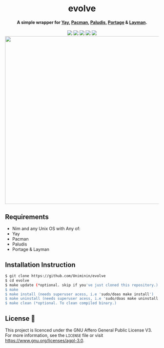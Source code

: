 <h1 align="center">
  evolve
</h1>
<h4 align="center">A simple wrapper for <a href=https://github.com/Jguer/yay/>Yay</a>, <a href=https://wiki.archlinux.org/index.php/pacman/>Pacman</a>, <a href=https://paludis.exherbo.org/>Paludis</a>, <a href=https://wiki.gentoo.org/wiki/Portage>Portage</a> & <a href=https://wiki.gentoo.org/wiki/Layman>Layman</a>.</h4>

<p align="center">
  <img src="https://img.shields.io/badge/Maintained%3F-Yes-green?style=for-the-badge">
  <img src="https://img.shields.io/github/license/Uniminin/evolve?style=for-the-badge">
  <img src="https://img.shields.io/github/issues/Uniminin/evolve?color=violet&style=for-the-badge">
  <img src="https://img.shields.io/github/stars/Uniminin/evolve?style=for-the-badge">
  <img src="https://img.shields.io/github/forks/Uniminin/evolve?color=teal&style=for-the-badge">
  <img src="https://github.com/Uniminin/evolve/blob/master/miscellaneous/evolve-logo.png" width="800" height="550"/>
</p>

## Requirements
* Nim and any Unix OS with Any of:
* Yay
* Pacman
* Paludis
* Portage & Layman

## Installation Instruction
```bash
$ git clone https://github.com/Uniminin/evolve
$ cd evolve
$ make update (*optional. skip if you've just cloned this repository.)
$ make
$ make install (needs superuser acess, i.e 'sudo/doas make install')
$ make uninstall (needs superuser acess, i.e 'sudo/doas make uninstall')
$ make clean (*optional. To clean compiled binary.)
```

## License :scroll:
This project is licenced under the GNU Affero General Public License V3. For more information, see the `LICENSE` file or visit https://www.gnu.org/licenses/agpl-3.0.
